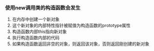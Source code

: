 ### 使用new调用类的构造函数会发生

1. 在内存中创建一个新对象
2. 这个新对象的内部特性指针被赋值为构造函数的prototype属性
3. 构造函数内部this指向新对象
4. 执行构造函数内部的代码
5. 如果构造函数返回非空的对象，则返回该对象，否则返回刚创建的新对象